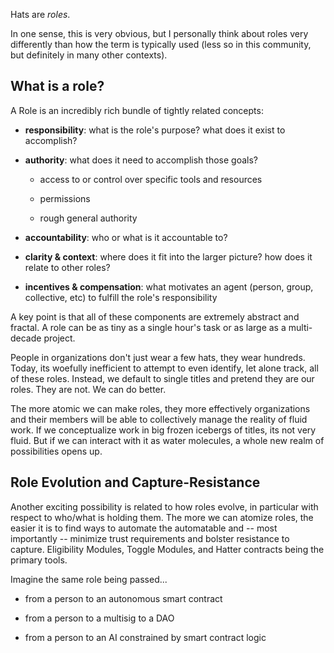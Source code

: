 Hats are _roles_.

In one sense, this is very obvious, but I personally think about roles very differently than how the term is typically used (less so in this community, but definitely in many other contexts). 

## What is a role?

A Role is an incredibly rich bundle of tightly related concepts: 

- **responsibility**: what is the role's purpose? what does it exist to accomplish?

- **authority**: what does it need to accomplish those goals?

  - access to or control over specific tools and resources

  - permissions

  - rough general authority

- **accountability**: who or what is it accountable to?

- **clarity & context**: where does it fit into the larger picture? how does it relate to other roles?

- **incentives & compensation**: what motivates an agent (person, group, collective, etc) to fulfill the role's responsibility

A key point is that all of these components are extremely abstract and fractal. A role can be as tiny as a single hour's task or as large as a multi-decade project.

People in organizations don't just wear a few hats, they wear hundreds. Today, its woefully inefficient to attempt to even identify, let alone track, all of these roles. Instead, we default to single titles and pretend they are our roles. They are not. We can do better.

The more atomic we can make roles, they more effectively organizations and their members will be able to collectively manage the reality of fluid work. If we conceptualize work in big frozen icebergs of titles, its not very fluid. But if we can interact with it as water molecules, a whole new realm of possibilities opens up.

## Role Evolution and Capture-Resistance

Another exciting possibility is related to how roles evolve, in particular with respect to who/what is holding them. The more we can atomize roles, the easier it is to find ways to automate the automatable and -- most importantly -- minimize trust requirements and bolster resistance to capture. Eligibility Modules, Toggle Modules, and Hatter contracts being the primary tools. 

Imagine the same role being passed...

- from a person to an autonomous smart contract

- from a person to a multisig to a DAO

- from a person to an AI constrained by smart contract logic